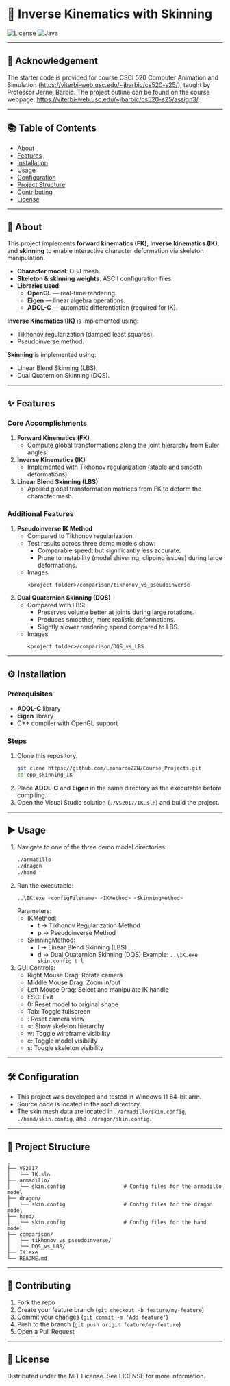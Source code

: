 # 🚶 Inverse Kinematics with Skinning
![License](https://img.shields.io/badge/license-MIT-blue.svg)
![Java](https://img.shields.io/badge/java-8%2B-orange)

---
## 📢 Acknowledgement
The starter code is provided for course CSCI 520 Computer Animation and Simulation (https://viterbi-web.usc.edu/~jbarbic/cs520-s25/), taught by Professor Jernej Barbič.
The project outline can be found on the course webpage: https://viterbi-web.usc.edu/~jbarbic/cs520-s25/assign3/.

---

## 📚 Table of Contents
- [About](#-about)
- [Features](#-features)
- [Installation](#-installation)
- [Usage](#-usage)
- [Configuration](#-configuration)
- [Project Structure](#-project-structure)
- [Contributing](#-contributing)
- [License](#-license)

---

## 📖 About
This project implements **forward kinematics (FK)**, **inverse kinematics (IK)**, and **skinning** to enable interactive character deformation via skeleton manipulation.  

- **Character model**: OBJ mesh.  
- **Skeleton & skinning weights**: ASCII configuration files.  
- **Libraries used**:  
  - **OpenGL** — real-time rendering.  
  - **Eigen** — linear algebra operations.  
  - **ADOL-C** — automatic differentiation (required for IK).  

**Inverse Kinematics (IK)** is implemented using:  
- Tikhonov regularization (damped least squares).  
- Pseudoinverse method.  

**Skinning** is implemented using:  
- Linear Blend Skinning (LBS).  
- Dual Quaternion Skinning (DQS).  

---

## ✨ Features
### Core Accomplishments
1. **Forward Kinematics (FK)**  
   - Compute global transformations along the joint hierarchy from Euler angles.  
2. **Inverse Kinematics (IK)**  
   - Implemented with Tikhonov regularization (stable and smooth deformations).  
3. **Linear Blend Skinning (LBS)**  
   - Applied global transformation matrices from FK to deform the character mesh. 

### Additional Features
1. **Pseudoinverse IK Method**  
   - Compared to Tikhonov regularization.  
   - Test results across three demo models show:  
     - Comparable speed, but significantly less accurate.  
     - Prone to instability (model shivering, clipping issues) during large deformations.  
   - Images:  
     ```
     <project folder>/comparison/tikhonov_vs_pseudoinverse
     ```  
2. **Dual Quaternion Skinning (DQS)**  
   - Compared with LBS:  
     - Preserves volume better at joints during large rotations.  
     - Produces smoother, more realistic deformations.  
     - Slightly slower rendering speed compared to LBS.  
   - Images:  
     ```
     <project folder>/comparison/DQS_vs_LBS
     ```  

---

## ⚙️ Installation
### Prerequisites
- **ADOL-C** library  
- **Eigen** library  
- C++ compiler with OpenGL support  

### Steps
1. Clone this repository.
   ```bash
   git clone https://github.com/LeonardoZZN/Course_Projects.git
   cd cpp_skinning_IK
   ```
2. Place **ADOL-C** and **Eigen** in the same directory as the executable before compiling.  
3. Open the Visual Studio solution (`./VS2017/IK.sln`) and build the project.

---

## ▶️ Usage
1. Navigate to one of the three demo model directories:  
	```bash
	./armadillo
	./dragon
	./hand
	```
2. Run the executable:  
	```bash
	..\IK.exe <configFilename> <IKMethod> <SkinningMethod>
	```
	Parameters:
	- IKMethod:
		- t → Tikhonov Regularization Method
		- p → Pseudoinverse Method
	- SkinningMethod:
		- l → Linear Blend Skinning (LBS)
		- d → Dual Quaternion Skinning (DQS)
	Example:
	`..\IK.exe skin.config t l`
3. GUI Controls:
	- Right Mouse Drag: Rotate camera
	- Middle Mouse Drag: Zoom in/out
	- Left Mouse Drag: Select and manipulate IK handle
	- ESC: Exit
	- 0: Reset model to original shape
	- Tab: Toggle fullscreen
	- \: Reset camera view
	- =: Show skeleton hierarchy
	- w: Toggle wireframe visibility
	- e: Toggle model visibility
	- s: Toggle skeleton visibility

---

## 🛠 Configuration
- This project was developed and tested in Windows 11 64-bit arm.
- Source code is located in the root directory.
- The skin mesh data are located in `./armadillo/skin.config`, `./hand/skin.config`, and `./dragon/skin.config`.

---

## 📂 Project Structure
```pgsql
.
├── VS2017
│   └── IK.sln
├── armadillo/
│   └── skin.config                   # Config files for the armadillo model
├── dragon/
│   └── skin.config                   # Config files for the dragon model
├── hand/
│   └── skin.config                   # Config files for the hand model
├── comparison/
│   ├── tikhonov_vs_pseudoinverse/
│   └── DQS_vs_LBS/
├── IK.exe
└── README.md

```

---

## 🤝 Contributing
1. Fork the repo
2. Create your feature branch (`git checkout -b feature/my-feature`)
3. Commit your changes (`git commit -m 'Add feature'`)
4. Push to the branch (`git push origin feature/my-feature`)
5. Open a Pull Request

---

## 📜 License
Distributed under the MIT License. See LICENSE for more information.
